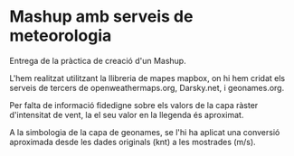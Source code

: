 # Mashup amb serveis de meteorologia

Entrega de la pràctica de creació d'un Mashup. 

L'hem realitzat utilitzant la llibreria de mapes mapbox, on hi hem cridat els serveis de tercers de openweathermaps.org, Darsky.net, i geonames.org.

Per falta de informació fidedigne sobre els valors de la capa ràster d'intensitat de vent, la el seu valor en la llegenda és aproximat.

A la simbologia de la capa de geonames, se l'hi ha aplicat una conversió aproximada desde les dades originals (knt) a les mostrades (m/s).


